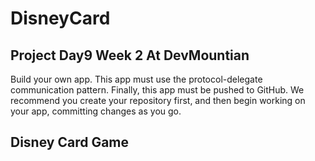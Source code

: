 # DisneyCard
## Project Day9 Week 2 At DevMountian

Build your own app. This app must use the protocol-delegate communication pattern. Finally, this app must be pushed to GitHub. We recommend you create your repository first, and then begin working on your app, committing changes as you go.

## Disney Card Game
